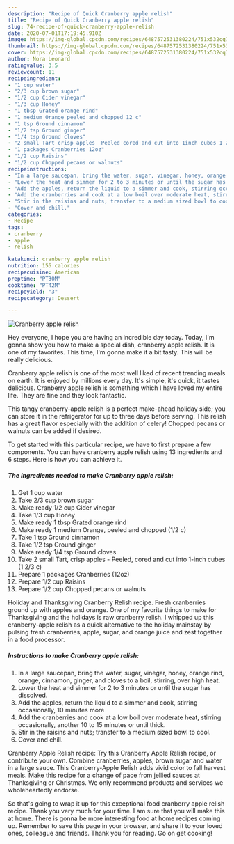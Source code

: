 ```yaml
---
description: "Recipe of Quick Cranberry apple relish"
title: "Recipe of Quick Cranberry apple relish"
slug: 74-recipe-of-quick-cranberry-apple-relish
date: 2020-07-01T17:19:45.910Z
image: https://img-global.cpcdn.com/recipes/6487572531380224/751x532cq70/cranberry-apple-relish-recipe-main-photo.jpg
thumbnail: https://img-global.cpcdn.com/recipes/6487572531380224/751x532cq70/cranberry-apple-relish-recipe-main-photo.jpg
cover: https://img-global.cpcdn.com/recipes/6487572531380224/751x532cq70/cranberry-apple-relish-recipe-main-photo.jpg
author: Nora Leonard
ratingvalue: 3.5
reviewcount: 11
recipeingredient:
- "1 cup water"
- "2/3 cup brown sugar"
- "1/2 cup Cider vinegar"
- "1/3 cup Honey"
- "1 tbsp Grated orange rind"
- "1 medium Orange peeled and chopped 12 c"
- "1 tsp Ground cinnamon"
- "1/2 tsp Ground ginger"
- "1/4 tsp Ground cloves"
- "2 small Tart crisp apples  Peeled cored and cut into 1inch cubes 1 23 c"
- "1 packages Cranberries 12oz"
- "1/2 cup Raisins"
- "1/2 cup Chopped pecans or walnuts"
recipeinstructions:
- "In a large saucepan, bring the water, sugar, vinegar, honey, orange rind, orange, cinnamon, ginger, and cloves to a boil, stirring, over high heat."
- "Lower the heat and simmer for 2 to 3 minutes or until the sugar has dissolved."
- "Add the apples, return the liquid to a simmer and cook, stirring occasionally, 10 minutes more"
- "Add the cranberries and cook at a low boil over moderate heat, stirring occasionally, another 10 to 15 minutes or until thick."
- "Stir in the raisins and nuts; transfer to a medium sized bowl to cool."
- "Cover and chill."
categories:
- Recipe
tags:
- cranberry
- apple
- relish

katakunci: cranberry apple relish 
nutrition: 155 calories
recipecuisine: American
preptime: "PT30M"
cooktime: "PT42M"
recipeyield: "3"
recipecategory: Dessert

---
```



![Cranberry apple relish](https://img-global.cpcdn.com/recipes/6487572531380224/751x532cq70/cranberry-apple-relish-recipe-main-photo.jpg)

Hey everyone, I hope you are having an incredible day today. Today, I'm gonna show you how to make a special dish, cranberry apple relish. It is one of my favorites. This time, I'm gonna make it a bit tasty. This will be really delicious.

Cranberry apple relish is one of the most well liked of recent trending meals on earth. It is enjoyed by millions every day. It's simple, it's quick, it tastes delicious. Cranberry apple relish is something which I have loved my entire life. They are fine and they look fantastic.

This tangy cranberry-apple relish is a perfect make-ahead holiday side; you can store it in the refrigerator for up to three days before serving. This relish has a great flavor especially with the addition of celery! Chopped pecans or walnuts can be added if desired.


To get started with this particular recipe, we have to first prepare a few components. You can have cranberry apple relish using 13 ingredients and 6 steps. Here is how you can achieve it.

##### The ingredients needed to make Cranberry apple relish:

1. Get 1 cup water
1. Take 2/3 cup brown sugar
1. Make ready 1/2 cup Cider vinegar
1. Take 1/3 cup Honey
1. Make ready 1 tbsp Grated orange rind
1. Make ready 1 medium Orange, peeled and chopped (1/2 c)
1. Take 1 tsp Ground cinnamon
1. Take 1/2 tsp Ground ginger
1. Make ready 1/4 tsp Ground cloves
1. Take 2 small Tart, crisp apples - Peeled, cored and cut into 1-inch cubes (1 2/3 c)
1. Prepare 1 packages Cranberries (12oz)
1. Prepare 1/2 cup Raisins
1. Prepare 1/2 cup Chopped pecans or walnuts


Holiday and Thanksgiving Cranberry Relish recipe. Fresh cranberries ground up with apples and orange. One of my favorite things to make for Thanksgiving and the holidays is raw cranberry relish. I whipped up this cranberry-apple relish as a quick alternative to the holiday mainstay by pulsing fresh cranberries, apple, sugar, and orange juice and zest together in a food processor. 

##### Instructions to make Cranberry apple relish:

1. In a large saucepan, bring the water, sugar, vinegar, honey, orange rind, orange, cinnamon, ginger, and cloves to a boil, stirring, over high heat.
1. Lower the heat and simmer for 2 to 3 minutes or until the sugar has dissolved.
1. Add the apples, return the liquid to a simmer and cook, stirring occasionally, 10 minutes more
1. Add the cranberries and cook at a low boil over moderate heat, stirring occasionally, another 10 to 15 minutes or until thick.
1. Stir in the raisins and nuts; transfer to a medium sized bowl to cool.
1. Cover and chill.


Cranberry Apple Relish recipe: Try this Cranberry Apple Relish recipe, or contribute your own. Combine cranberries, apples, brown sugar and water in a large sauce. This Cranberry-Apple Relish adds vivid color to fall harvest meals. Make this recipe for a change of pace from jellied sauces at Thanksgiving or Christmas. We only recommend products and services we wholeheartedly endorse. 

So that's going to wrap it up for this exceptional food cranberry apple relish recipe. Thank you very much for your time. I am sure that you will make this at home. There is gonna be more interesting food at home recipes coming up. Remember to save this page in your browser, and share it to your loved ones, colleague and friends. Thank you for reading. Go on get cooking!
